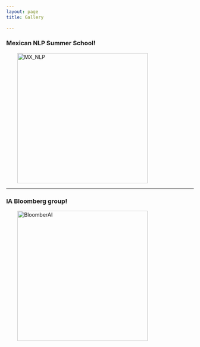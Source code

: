 ```yaml
---
layout: page
title: Gallery

---
```

### Mexican NLP Summer School!
<div class="row">
<div class="column">
  <img height="350" src="{{ 'assets/images/image_gallery_7.jpg'| relative_url }}" alt="MX_NLP" hspace="30">
</div>
</div>  

---
### IA Bloomberg group!

<div class="row">
<div class="column">
  <img height="350" src="{{ 'assets/images/bloombergAI.jpg'| relative_url }}" alt="BloomberAI" hspace="30">
</div>
</div>
